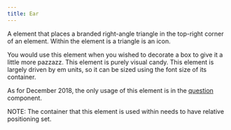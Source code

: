 ```yaml
---
title: Ear
---
```

A element that places a branded right-angle triangle in the top-right corner of an element. Within the element is a triangle is an icon.


You would use this element when you wished to decorate a box to give it a little more pazzazz. This element is purely visual candy. This element is largely driven by em units, so it
can be sized using the font size of its container. 


As for December 2018, the only usage of this element is in the <a href="/?p=viewall-components-question" target="_parent">question</a> component.


NOTE: The container that this element is used within needs to have relative positioning set. 